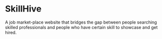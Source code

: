 # SkillHive
A job market-place website that bridges the gap between people searching skilled professionals and people who have certain skill to showcase and get hired. 
